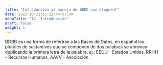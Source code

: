 ```yaml
---
title: "Introducción al manejo de BBDD con eloquent"
date: 2022-10-21T15:22:44-07:00
menuTitle: "12. Introducción"
draft: false
weight: 5
---
```


DDBB es una forma de referirse a las Bases de Datos, en español los plurales de sustantivos que se componen de dos palabras se abrevian duplicando la primera letra de la palabra. ej.: EEUU - Estados Unidos, RRHH - Recursos Humanos, AAVV - Asociación.

